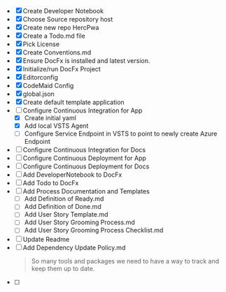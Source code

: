 - [x] Create Developer Notebook
- [x] Choose Source repository host
- [x] Create new repo HercPwa
- [x] Create a Todo.md file 
- [x] Pick License
- [x] Create Conventions.md
- [x] Ensure DocFx is installed and latest version.
- [x] Initialize/run DocFx Project
- [x] Editorconfig
- [x] CodeMaid Config
- [x] global.json
- [x] Create default template application
- [ ] Configure Continuous Integration for App
  - [x] Create initial yaml
  - [x] Add local VSTS Agent
  - [ ] Configure Service Endpoint in VSTS to point to newly create Azure Endpoint
- [ ] Configure Continuous Integration for Docs
- [ ] Configure Continuous Deployment for App
- [ ] Configure Continuous Deployment for Docs
- [ ] Add DeveloperNotebook to DocFx
- [ ] Add Todo to DocFx
- [ ] Add Process Documentation and Templates
  - [ ] Add Definition of Ready.md
  - [ ] Add Definition of Done.md
  - [ ] Add User Story Template.md
  - [ ] Add User Story Grooming Process.md
  - [ ] Add User Story Grooming Process Checklist.md
- [ ] Update Readme
- [ ] Add Dependency Update Policy.md
   > So many tools and packages we need to have a way to track and keep them up to date.
- [ ] 